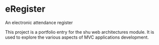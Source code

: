 eRegister
=========

An electronic attendance register

This project is a portfolio entry for the shu web architectures module. It is used to explore the various aspects of MVC applications development.
